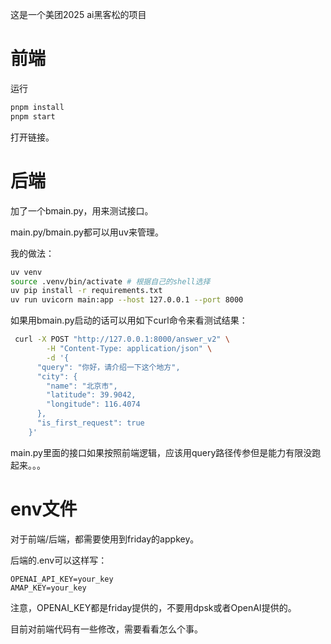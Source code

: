 
这是一个美团2025 ai黑客松的项目


# 前端

运行

```bash
pnpm install
pnpm start
```

打开链接。

# 后端

加了一个bmain.py，用来测试接口。

main.py/bmain.py都可以用uv来管理。

我的做法：
```bash
uv venv
source .venv/bin/activate # 根据自己的shell选择
uv pip install -r requirements.txt
uv run uvicorn main:app --host 127.0.0.1 --port 8000
```

如果用bmain.py启动的话可以用如下curl命令来看测试结果：
```bash
 curl -X POST "http://127.0.0.1:8000/answer_v2" \
        -H "Content-Type: application/json" \
        -d '{
      "query": "你好，请介绍一下这个地方",
      "city": {
        "name": "北京市",
        "latitude": 39.9042,
        "longitude": 116.4074
      },
      "is_first_request": true
    }'
```

main.py里面的接口如果按照前端逻辑，应该用query路径传参但是能力有限没跑起来。。。

# env文件

对于前端/后端，都需要使用到friday的appkey。

后端的.env可以这样写：
```env
OPENAI_API_KEY=your_key
AMAP_KEY=your_key
```


注意，OPENAI\_KEY都是friday提供的，不要用dpsk或者OpenAI提供的。

目前对前端代码有一些修改，需要看看怎么个事。
